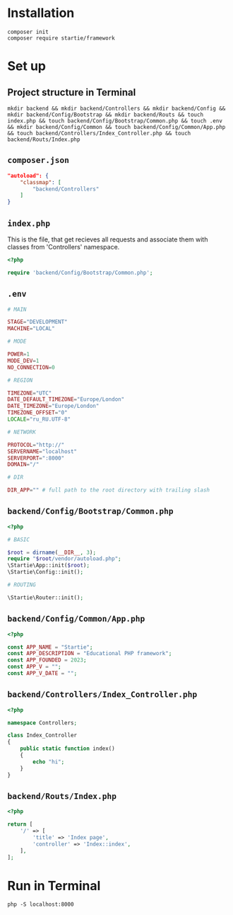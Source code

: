 # Installation

```
composer init
composer require startie/framework
```

# Set up

## Project structure in Terminal

```
mkdir backend && mkdir backend/Controllers && mkdir backend/Config && mkdir backend/Config/Bootstrap && mkdir backend/Routs && touch index.php && touch backend/Config/Bootstrap/Common.php && touch .env && mkdir backend/Config/Common && touch backend/Config/Common/App.php && touch backend/Controllers/Index_Controller.php && touch backend/Routs/Index.php
```

## `composer.json`

```json
"autoload": {
    "classmap": [
        "backend/Controllers"
    ]
}
```

## `index.php`

This is the file, that get recieves all requests and associate them with classes from 'Controllers' namespace.

```php
<?php

require 'backend/Config/Bootstrap/Common.php';
```

## `.env`

```php
# MAIN

STAGE="DEVELOPMENT"
MACHINE="LOCAL"

# MODE

POWER=1
MODE_DEV=1
NO_CONNECTION=0

# REGION

TIMEZONE="UTC"
DATE_DEFAULT_TIMEZONE="Europe/London"
DATE_TIMEZONE="Europe/London"
TIMEZONE_OFFSET="0"
LOCALE="ru_RU.UTF-8"

# NETWORK

PROTOCOL="http://"
SERVERNAME="localhost"
SERVERPORT=":8000"
DOMAIN="/"

# DIR

DIR_APP="" # full path to the root directory with trailing slash
```

## `backend/Config/Bootstrap/Common.php`

```php
<?php

# BASIC

$root = dirname(__DIR__, 3);
require "$root/vendor/autoload.php";
\Startie\App::init($root);
\Startie\Config::init();

# ROUTING

\Startie\Router::init();
```

## `backend/Config/Common/App.php`

```php
<?php

const APP_NAME = "Startie";
const APP_DESCRIPTION = "Educational PHP framework";
const APP_FOUNDED = 2023;
const APP_V = "";
const APP_V_DATE = "";
```

## `backend/Controllers/Index_Controller.php`

```php
<?php

namespace Controllers;

class Index_Controller
{
    public static function index()
    {
        echo "hi";
    }
}
```

## `backend/Routs/Index.php`

```php
<?php

return [
    '/' => [
        'title' => 'Index page',
        'controller' => 'Index::index',
    ],
];
```

# Run in Terminal

```
php -S localhost:8000
```
